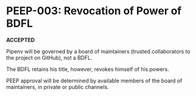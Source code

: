 # PEEP-003: Revocation of Power of BDFL

**ACCEPTED**

Pipenv will be governed by a board of maintainers (trusted collaborators to the project on GitHub), not a BDFL.

The BDFL retains his title, however, revokes himself of his powers.

PEEP approval will be determined by available members of the board of maintainers, in private or public channels. 
